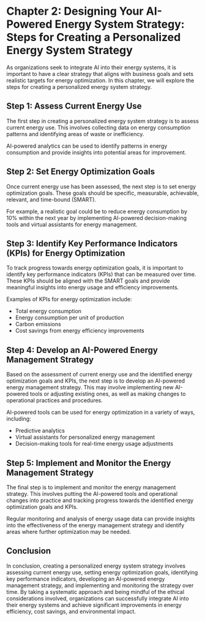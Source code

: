 Chapter 2: Designing Your AI-Powered Energy System Strategy: Steps for Creating a Personalized Energy System Strategy
=====================================================================================================================

As organizations seek to integrate AI into their energy systems, it is important to have a clear strategy that aligns with business goals and sets realistic targets for energy optimization. In this chapter, we will explore the steps for creating a personalized energy system strategy.

Step 1: Assess Current Energy Use
---------------------------------

The first step in creating a personalized energy system strategy is to assess current energy use. This involves collecting data on energy consumption patterns and identifying areas of waste or inefficiency.

AI-powered analytics can be used to identify patterns in energy consumption and provide insights into potential areas for improvement.

Step 2: Set Energy Optimization Goals
-------------------------------------

Once current energy use has been assessed, the next step is to set energy optimization goals. These goals should be specific, measurable, achievable, relevant, and time-bound (SMART).

For example, a realistic goal could be to reduce energy consumption by 10% within the next year by implementing AI-powered decision-making tools and virtual assistants for energy management.

Step 3: Identify Key Performance Indicators (KPIs) for Energy Optimization
--------------------------------------------------------------------------

To track progress towards energy optimization goals, it is important to identify key performance indicators (KPIs) that can be measured over time. These KPIs should be aligned with the SMART goals and provide meaningful insights into energy usage and efficiency improvements.

Examples of KPIs for energy optimization include:

* Total energy consumption
* Energy consumption per unit of production
* Carbon emissions
* Cost savings from energy efficiency improvements

Step 4: Develop an AI-Powered Energy Management Strategy
--------------------------------------------------------

Based on the assessment of current energy use and the identified energy optimization goals and KPIs, the next step is to develop an AI-powered energy management strategy. This may involve implementing new AI-powered tools or adjusting existing ones, as well as making changes to operational practices and procedures.

AI-powered tools can be used for energy optimization in a variety of ways, including:

* Predictive analytics
* Virtual assistants for personalized energy management
* Decision-making tools for real-time energy usage adjustments

Step 5: Implement and Monitor the Energy Management Strategy
------------------------------------------------------------

The final step is to implement and monitor the energy management strategy. This involves putting the AI-powered tools and operational changes into practice and tracking progress towards the identified energy optimization goals and KPIs.

Regular monitoring and analysis of energy usage data can provide insights into the effectiveness of the energy management strategy and identify areas where further optimization may be needed.

Conclusion
----------

In conclusion, creating a personalized energy system strategy involves assessing current energy use, setting energy optimization goals, identifying key performance indicators, developing an AI-powered energy management strategy, and implementing and monitoring the strategy over time. By taking a systematic approach and being mindful of the ethical considerations involved, organizations can successfully integrate AI into their energy systems and achieve significant improvements in energy efficiency, cost savings, and environmental impact.
